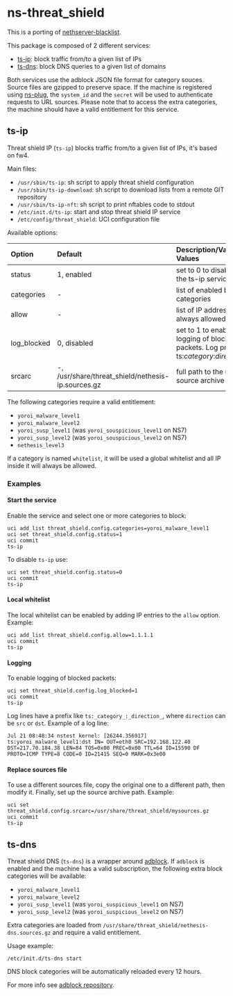 # ns-threat_shield

This is a porting of [nethserver-blacklist](https://github.com/NethServer/nethserver-blacklist/).

This package is composed of 2 different services:

- [ts-ip](#ts-ip): block traffic from/to a given list of IPs
- [ts-dns](#ts-dns): block DNS queries to a given list of domains

Both services use the adblock JSON file format for category souces.
Source files are gzipped to preserve space.
If the machine is registered using [ns-plug](../ns-plug), the `system_id` and the `secret` will be used to authenticate requests to URL sources.
Please note that to access the extra categories, the machine should have a valid entitlement for this service.

## ts-ip

Threat shield IP (`ts-ip`) blocks traffic from/to a given list of IPs, it's based on fw4.

Main files:

- `/usr/sbin/ts-ip`: sh script to apply threat shield configuration
- `/usr/sbin/ts-ip-download`: sh script to download lists from a remote GIT repository
- `/usr/sbin/ts-ip-nft`: sh script to print nftables code to stdout
- `/etc/init.d/ts-ip`: start and stop threat shield IP service
- `/etc/config/threat_shield`: UCI configuration file

Available options:

| Option             | Default                            | Description/Valid Values                                                                       |
| :----------------- | :--------------------------------- | :--------------------------------------------------------------------------------------------- |
| status             | 1, enabled                         | set to 0 to disable the ts-ip service                                                          |
| categories         | -                                  | list of enabled block categories                                                               |
| allow              | -                                  | list of IP addresses always allowed                                                              |
| log_blocked        | 0, disabled                        | set to 1 to enable the logging of blocked packets. Log prefix: ts:_category_:_direction_.      |
| srcarc             | -, /usr/share/threat_shield/nethesis-ip.sources.gz | full path to the used source archive                                           |


The following categories require a valid entitlement:

- `yoroi_malware_level1`
- `yoroi_malware_level2`
- `yoroi_susp_level1` (was `yoroi_souspicious_level1` on NS7)
- `yoroi_susp_level2` (was `yoroi_souspicious_level2` on NS7)
- `nethesis_level3`

If a category is named `whitelist`, it will be used a global whitelist and all IP inside it will always be allowed.

### Examples

#### Start the service

Enable the service and select one or more categories to block:
```
uci add_list threat_shield.config.categories=yoroi_malware_level1
uci set threat_shield.config.status=1
uci commit
ts-ip
```

To disable `ts-ip` use:
```
uci set threat_shield.config.status=0
uci commit
ts-ip
```

#### Local whitelist

The local whitelist can be enabled by adding IP entries to the `allow` option. Example:
```
uci add_list threat_shield.config.allow=1.1.1.1
uci commit
ts-ip
```

#### Logging

To enable logging of blocked packets:
```
uci set threat_shield.config.log_blocked=1
uci commit
ts-ip
```

Log lines have a prefix like `ts:_category_:_direction_`, where `direction` can be `src` or `dst`.
Example of a log line:
```
Jul 21 08:48:34 nstest kernel: [26244.356917] ts:yoroi_malware_level1:dst IN= OUT=eth0 SRC=192.168.122.40 DST=217.70.184.38 LEN=84 TOS=0x00 PREC=0x00 TTL=64 ID=15590 DF PROTO=ICMP TYPE=8 CODE=0 ID=21415 SEQ=0 MARK=0x3e00
```

#### Replace sources file

To use a different sources file, copy the original one to a different path, then modify it.
Finally, set up the source archive path. Example:
```
uci set threat_shield.config.srcarc=/usr/share/threat_shield/mysources.gz
uci commit
ts-ip
```

## ts-dns

Threat shield DNS (`ts-dns`) is a wrapper around [adblock](https://github.com/openwrt/packages/tree/master/net/adblock).
If `adblock` is enabled and the machine has a valid subscription, the following extra block categories will be available:

- `yoroi_malware_level1`
- `yoroi_malware_level2`
- `yoroi_susp_level1` (was `yoroi_suspicious_level1` on NS7)
- `yoroi_susp_level2` (was `yoroi_suspicious_level2` on NS7)


Extra categories are loaded from `/usr/share/threat_shield/nethesis-dns.sources.gz` and require a valid entitlement.

Usage example:
```
/etc/init.d/ts-dns start
```

DNS block categories will be automatically reloaded every 12 hours.

For more info see [adblock repository](https://github.com/openwrt/packages/tree/master/net/adblock).
